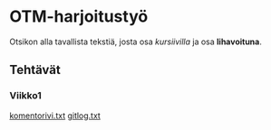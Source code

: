 # OTM-harjoitustyö

Otsikon alla tavallista tekstiä, josta osa *kursiivilla* ja osa **lihavoituna**.

## Tehtävät

### Viikko1

[komentorivi.txt](https://github.com/majormalfunk/otm-harjoitustyo/laskarit/viikko1/komentorivi.txt)
[gitlog.txt](https://github.com/majormalfunk/otm-harjoitustyo/laskarit/viikko1/gitlog.txt)

